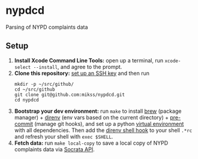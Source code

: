 # nypdcd
Parsing of NYPD complaints data

## Setup

1. **Install Xcode Command Line Tools:** open up a terminal, run `xcode-select --install`, and agree to the prompt.
1. **Clone this repository:** [set up an SSH key](https://help.github.com/en/articles/connecting-to-github-with-ssh) and then run
    ```
    mkdir -p ~/src/github/
    cd ~/src/github
    git clone git@github.com:mikss/nypdcd.git
    cd nypdcd
    ```
1. **Bootstrap your dev environment:** run `make` to install [brew](https://brew.sh/) (package manager) + [direnv](https://direnv.net) (env
vars based on the current directory) + [pre-commit](https://pre-commit.com/) (manage git hooks), and set up a python [virtual
environment](https://docs.python.org/3/tutorial/venv.html) with all dependencies. Then add the [direnv shell hook](https://direnv.net/docs/hook.html) to your shell `.*rc` and refresh your shell with `exec $SHELL`.
1. **Fetch data:** run `make local-copy` to save a local copy of NYPD complaints data via [Socrata API](https://dev.socrata.com).
